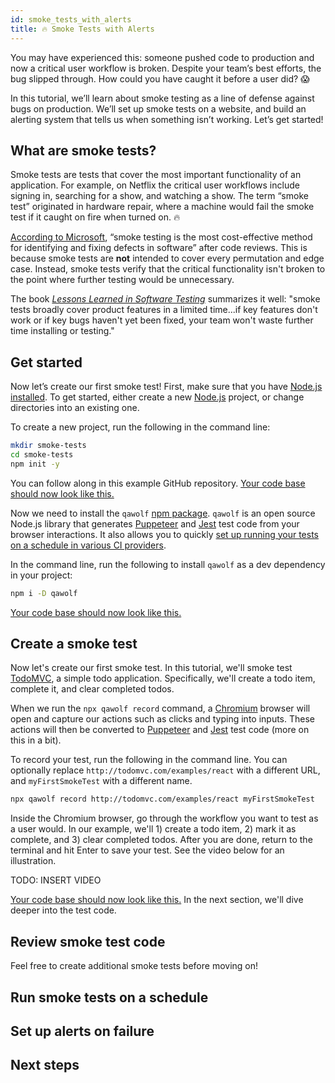 ```yaml
---
id: smoke_tests_with_alerts
title: 🔥 Smoke Tests with Alerts
---
```


You may have experienced this: someone pushed code to production and now a critical user workflow is broken. Despite your team’s best efforts, the bug slipped through. How could you have caught it before a user did? 😱

In this tutorial, we’ll learn about smoke testing as a line of defense against bugs on production. We’ll set up smoke tests on a website, and build an alerting system that tells us when something isn’t working. Let’s get started!

## What are smoke tests?

Smoke tests are tests that cover the most important functionality of an application. For example, on Netflix the critical user workflows include signing in, searching for a show, and watching a show. The term “smoke test” originated in hardware repair, where a machine would fail the smoke test if it caught on fire when turned on. 🔥

[According to Microsoft](<https://docs.microsoft.com/en-us/previous-versions/ms182613(v=vs.80)?redirectedfrom=MSDN>), “smoke testing is the most cost-effective method for identifying and fixing defects in software” after code reviews. This is because smoke tests are **not** intended to cover every permutation and edge case. Instead, smoke tests verify that the critical functionality isn't broken to the point where further testing would be unnecessary.

The book [<i>Lessons Learned in Software Testing</i>](https://www.oreilly.com/library/view/lessons-learned-in/9780471081128/) summarizes it well: "smoke tests broadly cover product features in a limited time...if key features don't work or if key bugs haven't yet been fixed, your team won't waste further time installing or testing."

## Get started

Now let’s create our first smoke test! First, make sure that you have [Node.js installed](https://nodejs.org/en/download/). To get started, either create a new [Node.js](ttps://nodejs.org) project, or change directories into an existing one.

To create a new project, run the following in the command line:

```bash
mkdir smoke-tests
cd smoke-tests
npm init -y
```

You can follow along in this example GitHub repository. [Your code base should now look like this.](https://github.com/qawolf/tutorials-smoke-tests/tree/f027d2d46e890137dcdbb20f12896422a6849a4d)

Now we need to install the `qawolf` [npm package](https://www.npmjs.com/package/qawolf). `qawolf` is an open source Node.js library that generates [Puppeteer](https://pptr.dev/) and [Jest](https://jestjs.io/) test code from your browser interactions. It also allows you to quickly [set up running your tests on a schedule in various CI providers](set_up_ci).

In the command line, run the following to install `qawolf` as a dev dependency in your project:

```bash
npm i -D qawolf
```

[Your code base should now look like this.](https://github.com/qawolf/tutorials-smoke-tests/tree/5e6e96fdf26514d8d3f589b555dbf48d9af51b6d)

## Create a smoke test

Now let's create our first smoke test. In this tutorial, we'll smoke test  [TodoMVC](http://todomvc.com/examples/react), a simple todo application. Specifically, we'll create a todo item, complete it, and clear completed todos.

When we run the `npx qawolf record` command, a [Chromium](https://www.chromium.org/Home) browser will open and capture our actions such as clicks and typing into inputs. These actions will then be converted to [Puppeteer](https://pptr.dev/) and [Jest](https://jestjs.io/) test code (more on this in a bit).

To record your test, run the following in the command line. You can optionally replace `http://todomvc.com/examples/react` with a different URL, and `myFirstSmokeTest` with a different name.

```bash
npx qawolf record http://todomvc.com/examples/react myFirstSmokeTest
```

Inside the Chromium browser, go through the workflow you want to test as a user would. In our example, we'll 1) create a todo item, 2) mark it as complete, and 3) clear completed todos. After you are done, return to the terminal and hit Enter to save your test. See the video below for an illustration.

TODO: INSERT VIDEO

[Your code base should now look like this.](https://github.com/qawolf/tutorials-smoke-tests/tree/b54bd80b7614dabbde186c59cd1db4896292772e) In the next section, we'll dive deeper into the test code.

## Review smoke test code

Feel free to create additional smoke tests before moving on!

## Run smoke tests on a schedule

## Set up alerts on failure

## Next steps
